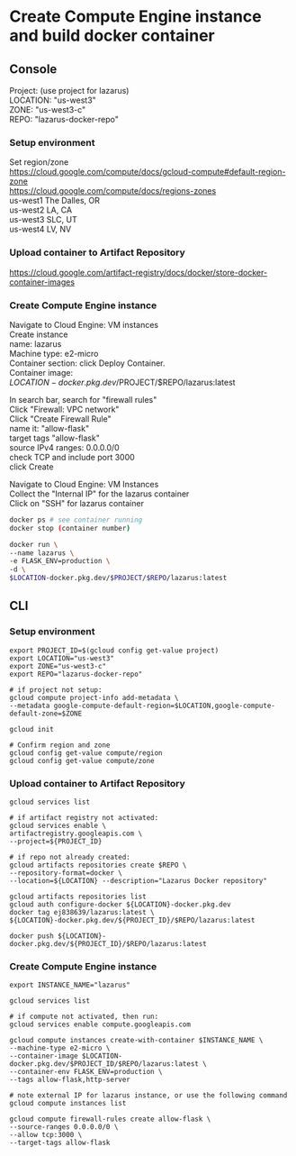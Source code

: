 # Create Compute Engine instance and build docker container

## Console
Project: (use project for lazarus)  
LOCATION: "us-west3"  
ZONE: "us-west3-c"  
REPO: "lazarus-docker-repo"  

### Setup environment
Set region/zone  
https://cloud.google.com/compute/docs/gcloud-compute#default-region-zone  
https://cloud.google.com/compute/docs/regions-zones  
us-west1 The Dalles, OR  
us-west2 LA, CA  
us-west3 SLC, UT  
us-west4 LV, NV  

### Upload container to Artifact Repository
https://cloud.google.com/artifact-registry/docs/docker/store-docker-container-images

### Create Compute Engine instance
Navigate to Cloud Engine: VM instances  
Create instance  
name: lazarus  
Machine type: e2-micro  
Container section: click Deploy Container.  
Container image:  
$LOCATION-docker.pkg.dev/$PROJECT/$REPO/lazarus:latest

In search bar, search for "firewall rules"  
Click "Firewall: VPC network"  
Click "Create Firewall Rule"  
name it: "allow-flask"  
target tags "allow-flask"  
source IPv4 ranges: 0.0.0.0/0  
check TCP and include port 3000  
click Create

Navigate to Cloud Engine: VM Instances  
Collect the "Internal IP" for the lazarus container  
Click on "SSH" for lazarus container  

```sh
docker ps # see container running
docker stop (container number)

docker run \
--name lazarus \
-e FLASK_ENV=production \
-d \
$LOCATION-docker.pkg.dev/$PROJECT/$REPO/lazarus:latest
```

## CLI

### Setup environment
```shell
export PROJECT_ID=$(gcloud config get-value project)
export LOCATION="us-west3"
export ZONE="us-west3-c"
export REPO="lazarus-docker-repo"

# if project not setup:
gcloud compute project-info add-metadata \
--metadata google-compute-default-region=$LOCATION,google-compute-default-zone=$ZONE

gcloud init   

# Confirm region and zone
gcloud config get-value compute/region
gcloud config get-value compute/zone
```

### Upload container to Artifact Repository
```shell
gcloud services list

# if artifact registry not activated:
gcloud services enable \
artifactregistry.googleapis.com \
--project=${PROJECT_ID}

# if repo not already created:
gcloud artifacts repositories create $REPO \
--repository-format=docker \
--location=${LOCATION} --description="Lazarus Docker repository"

gcloud artifacts repositories list
gcloud auth configure-docker ${LOCATION}-docker.pkg.dev
docker tag ej838639/lazarus:latest \
${LOCATION}-docker.pkg.dev/${PROJECT_ID}/$REPO/lazarus:latest

docker push ${LOCATION}-docker.pkg.dev/${PROJECT_ID}/$REPO/lazarus:latest

```

### Create Compute Engine instance
```shell
export INSTANCE_NAME="lazarus"

gcloud services list

# if compute not activated, then run:
gcloud services enable compute.googleapis.com 

gcloud compute instances create-with-container $INSTANCE_NAME \
--machine-type e2-micro \
--container-image $LOCATION-docker.pkg.dev/$PROJECT_ID/$REPO/lazarus:latest \
--container-env FLASK_ENV=production \
--tags allow-flask,http-server

# note external IP for lazarus instance, or use the following command
gcloud compute instances list

gcloud compute firewall-rules create allow-flask \
--source-ranges 0.0.0.0/0 \
--allow tcp:3000 \
--target-tags allow-flask
```

